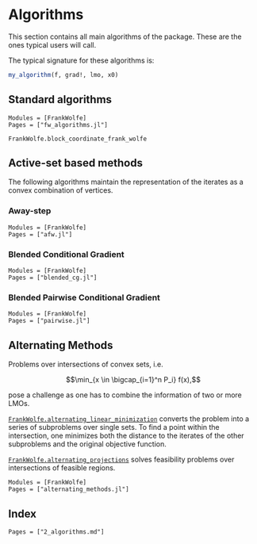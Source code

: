 # Algorithms

This section contains all main algorithms of the package. These are the ones typical users will call.

The typical signature for these algorithms is:
```julia
my_algorithm(f, grad!, lmo, x0)
```

## Standard algorithms

```@autodocs
Modules = [FrankWolfe]
Pages = ["fw_algorithms.jl"]
```

```@docs
FrankWolfe.block_coordinate_frank_wolfe
```

## Active-set based methods

The following algorithms maintain the representation of the iterates
as a convex combination of vertices.

### Away-step

```@autodocs
Modules = [FrankWolfe]
Pages = ["afw.jl"]
```

### Blended Conditional Gradient

```@autodocs
Modules = [FrankWolfe]
Pages = ["blended_cg.jl"]
```

### Blended Pairwise Conditional Gradient

```@autodocs
Modules = [FrankWolfe]
Pages = ["pairwise.jl"]
```

## Alternating Methods

Problems over intersections of convex sets, i.e.
```math
\min_{x \in \bigcap_{i=1}^n P_i} f(x),
```
pose a challenge as one has to combine the information of two or more LMOs.

[`FrankWolfe.alternating_linear_minimization`](@ref) converts the problem into a series of subproblems over single sets. To find a point within the intersection, one minimizes both the distance to the iterates of the other subproblems and the original objective function.

[`FrankWolfe.alternating_projections`](@ref) solves feasibility problems over intersections of feasible regions.

```@autodocs
Modules = [FrankWolfe]
Pages = ["alternating_methods.jl"]
```

## Index

```@index
Pages = ["2_algorithms.md"]
```
